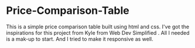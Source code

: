 # Price-Comparison-Table

This is a simple price comparison table built using html and css. I've got the inspirations for this project from Kyle from Web Dev Simplified . All I needed is a mak-up to start. And I tried to make it responsive as well.
